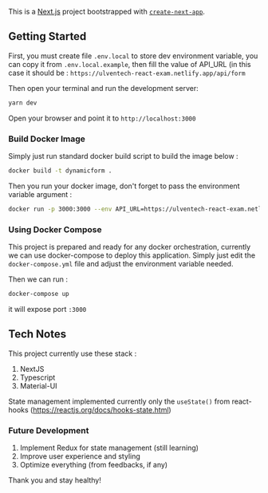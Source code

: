 
This is a [Next.js](https://nextjs.org/) project bootstrapped with [`create-next-app`](https://github.com/vercel/next.js/tree/canary/packages/create-next-app).

## Getting Started

First, you must create file ```.env.local``` to store dev environment variable, you can copy it from ```.env.local.example```, then fill the value of API_URL (in this case it should be : ```https://ulventech-react-exam.netlify.app/api/form```

Then open your terminal and run the development server:

```bash
yarn dev
```

Open your browser and point it to ```http://localhost:3000```

### Build Docker Image

Simply just run standard docker build script to build the image below :

```bash
docker build -t dynamicform .
```

Then you run your docker image, don't forget to pass the environment variable argument :

```bash
docker run -p 3000:3000 --env API_URL=https://ulventech-react-exam.netlify.app/api/form dynamicform
```

### Using Docker Compose

This project is prepared and ready for any docker orchestration, currently we can use docker-compose to deploy this application. Simply just edit the ```docker-compose.yml``` file and adjust the environment variable needed.

Then we can run : 
```bash
docker-compose up
```

it will expose port ```:3000```

## Tech Notes

This project currently use these stack :
1. NextJS
2. Typescript
3. Material-UI

State management implemented currently only the ```useState()``` from react-hooks (https://reactjs.org/docs/hooks-state.html)

### Future Development
1. Implement Redux for state management (still learning)
2. Improve user experience and styling
3. Optimize everything (from feedbacks, if any)

Thank you and stay healthy!
